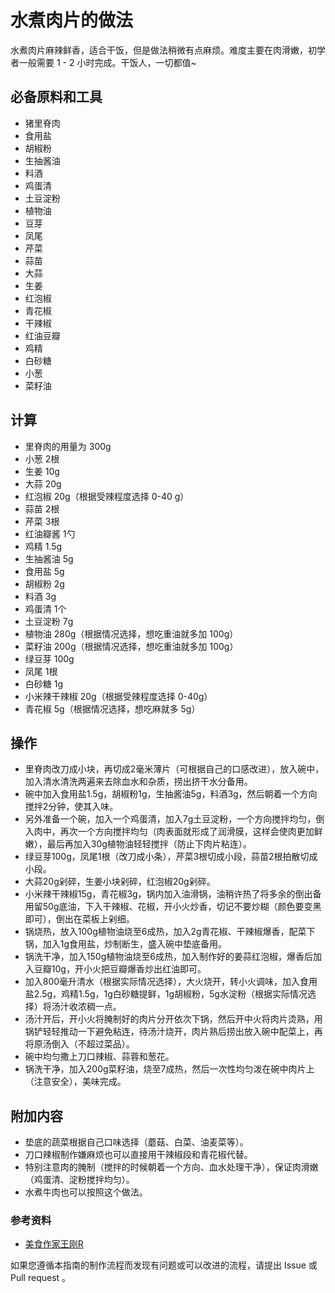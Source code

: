 # 水煮肉片的做法

水煮肉片麻辣鲜香，适合干饭，但是做法稍微有点麻烦。难度主要在肉滑嫩，初学者一般需要 1 - 2 小时完成。干饭人，一切都值~

## 必备原料和工具

- 猪里脊肉
- 食用盐
- 胡椒粉
- 生抽酱油
- 料酒
- 鸡蛋清
- 土豆淀粉
- 植物油
- 豆芽
- 凤尾
- 芹菜
- 蒜苗
- 大蒜
- 生姜
- 红泡椒
- 青花椒
- 干辣椒
- 红油豆瓣
- 鸡精
- 白砂糖
- 小葱
- 菜籽油

## 计算

- 里脊肉的用量为 300g
- 小葱 2根
- 生姜 10g
- 大蒜 20g
- 红泡椒 20g（根据受辣程度选择 0-40 g）
- 蒜苗 2根
- 芹菜 3根
- 红油瓣酱 1勺
- 鸡精 1.5g
- 生抽酱油 5g
- 食用盐 5g
- 胡椒粉 2g
- 料酒 3g
- 鸡蛋清  1个
- 土豆淀粉 7g
- 植物油 280g（根据情况选择，想吃重油就多加 100g）
- 菜籽油 200g（根据情况选择，想吃重油就多加 100g）
- 绿豆芽 100g
- 凤尾 1根
- 白砂糖 1g
- 小米辣干辣椒 20g（根据受辣程度选择 0-40g）
- 青花椒 5g（根据情况选择，想吃麻就多 5g）

## 操作

- 里脊肉改刀成小块，再切成2毫米薄片（可根据自己的口感改进），放入碗中，加入清水清洗两遍来去除血水和杂质，捞出挤干水分备用。
- 碗中加入食用盐1.5g，胡椒粉1g，生抽酱油5g，料酒3g，然后朝着一个方向搅拌2分钟，使其入味。
- 另外准备一个碗，加入一个鸡蛋清，加入7g土豆淀粉，一个方向搅拌均匀，倒入肉中，再次一个方向搅拌均匀（肉表面就形成了润滑膜，这样会使肉更加鲜嫩），最后再加入30g植物油轻轻搅拌（防止下肉片粘连）。
- 绿豆芽100g，凤尾1根（改刀成小条），芹菜3根切成小段，蒜苗2根拍散切成小段。
- 大蒜20g剁碎，生姜小块剁碎，红泡椒20g剁碎。
- 小米辣干辣椒15g，青花椒3g，锅内加入油滑锅，油稍许热了将多余的倒出备用留50g底油，下入干辣椒、花椒，开小火炒香，切记不要炒糊（颜色要变黑即可），倒出在菜板上剁细。
- 锅烧热，放入100g植物油烧至6成热，加入2g青花椒、干辣椒爆香，配菜下锅，加入1g食用盐，炒制断生，盛入碗中垫底备用。
- 锅洗干净，加入150g植物油烧至6成热，加入制作好的姜蒜红泡椒，爆香后加入豆瓣10g，开小火把豆瓣爆香炒出红油即可。
- 加入800毫升清水（根据实际情况选择），大火烧开，转小火调味，加入食用盐2.5g，鸡精1.5g，1g白砂糖提鲜，1g胡椒粉，5g水淀粉（根据实际情况选择）将汤汁收浓稠一点。
- 汤汁开后，开小火将腌制好的肉片分开依次下锅，然后开中火将肉片烫熟，用锅铲轻轻推动一下避免粘连，待汤汁烧开，肉片熟后捞出放入碗中配菜上，再将原汤倒入（不超过菜品）。
- 碗中均匀撒上刀口辣椒、蒜蓉和葱花。
- 锅洗干净，加入200g菜籽油，烧至7成热，然后一次性均匀泼在碗中肉片上（注意安全），美味完成。

## 附加内容

- 垫底的蔬菜根据自己口味选择（蘑菇、白菜、油麦菜等）。
- 刀口辣椒制作嫌麻烦也可以直接用干辣椒段和青花椒代替。
- 特别注意肉的腌制（搅拌的时候朝着一个方向、血水处理干净），保证肉滑嫩（鸡蛋清、淀粉搅拌均匀）。
- 水煮牛肉也可以按照这个做法。

### 参考资料

- [美食作家王刚R](https://www.bilibili.com/video/BV1ys411u7Z4)

如果您遵循本指南的制作流程而发现有问题或可以改进的流程，请提出 Issue 或 Pull request 。
